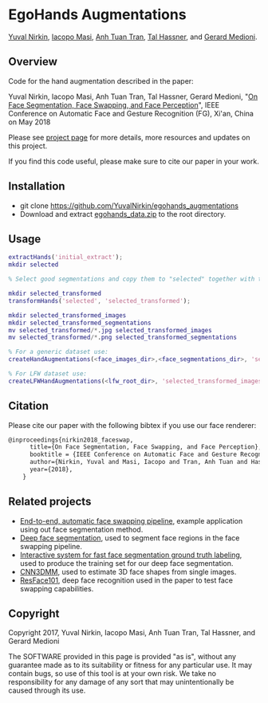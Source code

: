 # EgoHands Augmentations
[Yuval Nirkin](http://www.nirkin.com/), [Iacopo Masi](http://www-bcf.usc.edu/~iacopoma/), [Anh Tuan Tran](https://sites.google.com/site/anhttranusc/), [Tal Hassner](http://www.openu.ac.il/home/hassner/), and [Gerard Medioni](http://iris.usc.edu/people/medioni/index.html).

## Overview
Code for the hand augmentation described in the paper:

Yuval Nirkin, Iacopo Masi, Anh Tuan Tran, Tal Hassner, Gerard Medioni, "[On Face Segmentation, Face Swapping, and Face Perception](https://arxiv.org/abs/1704.06729)", IEEE Conference on Automatic Face and Gesture Recognition (FG), Xi'an, China on May 2018

Please see [project page](http://www.openu.ac.il/home/hassner/projects/faceswap/) for more details, more resources and updates on this project.

If you find this code useful, please make sure to cite our paper in your work.

## Installation
- git clone https://github.com/YuvalNirkin/egohands_augmentations
- Download and extract [egohands_data.zip](http://vision.soic.indiana.edu/egohands_files/egohands_data.zip) to the root directory.

## Usage
```Matlab
extractHands('initial_extract');
mkdir selected

% Select good segmentations and copy them to "selected" together with their images

mkdir selected_transformed
transformHands('selected', 'selected_transformed');

mkdir selected_transformed_images
mkdir selected_transformed_segmentations
mv selected_transformed/*.jpg selected_transformed_images
mv selected_transformed/*.png selected_transformed_segmentations

% For a generic dataset use:
createHandAugmentations(<face_images_dir>,<face_segmentations_dir>, 'selected_transformed_images', 'selected_transformed_segmentations', <output_images_dir>, <output_segmentations_dir>);

% For LFW dataset use:
createLFWHandAugmentations(<lfw_root_dir>, 'selected_transformed_images', 'selected_transformed_segmentations', <output_dir>, 'hand_pixels', 2400)
```

## Citation

Please cite our paper with the following bibtex if you use our face renderer:

``` latex
@inproceedings{nirkin2018_faceswap,
      title={On Face Segmentation, Face Swapping, and Face Perception},
      booktitle = {IEEE Conference on Automatic Face and Gesture Recognition},
      author={Nirkin, Yuval and Masi, Iacopo and Tran, Anh Tuan and Hassner, Tal and Medioni, G\'{e}rard},
      year={2018},
    }
```

## Related projects
- [End-to-end, automatic face swapping pipeline](https://github.com/YuvalNirkin/face_swap), example application using out face segmentation method.
- [Deep face segmentation](https://github.com/YuvalNirkin/face_segmentation), used to segment face regions in the face swapping pipeline.
- [Interactive system for fast face segmentation ground truth labeling](https://github.com/YuvalNirkin/face_video_segment), used to produce the training set for our deep face segmentation.
- [CNN3DMM](http://www.openu.ac.il/home/hassner/projects/CNN3DMM/), used to estimate 3D face shapes from single images.
- [ResFace101](http://www.openu.ac.il/home/hassner/projects/augmented_faces/), deep face recognition used in the paper to test face swapping capabilities. 

## Copyright
Copyright 2017, Yuval Nirkin, Iacopo Masi, Anh Tuan Tran, Tal Hassner, and Gerard Medioni 

The SOFTWARE provided in this page is provided "as is", without any guarantee made as to its suitability or fitness for any particular use. It may contain bugs, so use of this tool is at your own risk. We take no responsibility for any damage of any sort that may unintentionally be caused through its use.
